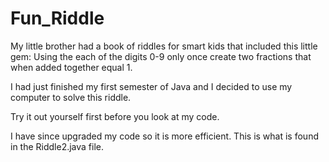 # Fun_Riddle

My little brother had a book of riddles for smart kids that included this little gem: 
Using the each of the digits 0-9 only once create two fractions that when added together equal 1. 

I had just finished my first semester of Java and I decided to use my computer to solve this riddle. 

Try it out yourself first before you look at my code. 

I have since upgraded my code so it is more efficient. This is what is found in the Riddle2.java file. 
